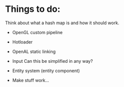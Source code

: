 # Things to do:

Think about what a hash map is and how it should work.

- OpenGL custom pipeline
- Hotloader
- OpenAL static linking
- Input
Can this be simplified in any way?
- Entity system (entity component)

- Make stuff work...
